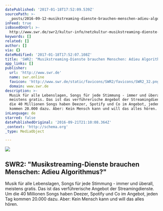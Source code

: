 ```yaml
---
datePublished: '2017-01-18T17:52:09.539Z'
sourcePath: >-
  _posts/2016-09-12-musikstreaming-dienste-brauchen-menschen-adieu-algorithmus.md
inFeed: true
isBasedOnUrl: >-
  http://www.swr.de/swr2/kultur-info/netzkultur-musikstreaming-dienste-deezer-christoph-moeller/-/id=9597116/did=18078926/nid=9597116/1g5fwx1/index.html
keywords: []
related: []
author: []
via: {}
dateModified: '2017-01-18T17:52:07.108Z'
title: 'SWR2: "Musikstreaming-Dienste brauchen Menschen: Adieu Algorithmus?"'
app_links: []
publisher:
  url: 'http://www.swr.de'
  name: swr.online
  favicon: 'http://www.swr.de/static/favicons/SWR2/favicons/SWR2_32.png'
  domain: www.swr.de
description: >-
  Musik für alle Lebenslagen, Songs für jede Stimmung - immer und überall,
  meistens gratis. Das ist das verführerische Angebot der Streamingdienste. Um
  die 40 Millionen Songs haben Deezer, Spotify und Co im Angebot, jeden Tag
  kommen 20.000 dazu. Aber: Kein Mensch kann und will das alles hören.
inLanguage: de
starred: false
datePublishedOriginal: '2016-09-21T21:10:08.364Z'
_context: 'http://schema.org'
_type: MediaObject

---
```

<article style=""><img src="https://imgflo.herokuapp.com/graph/2b2431f8e7ba7b0/ff59e4d71f4f1d523ba9b5a8a6ff6c3b/noop.jpg?input=http%3A%2F%2Fwww.swr.de%2F-%2Fid%3D18079240%2Fproperty%3Dfull%2F4chvfq%2FMusikstreaming-Dienst%2520Deezer.jpg" /><h1>SWR2: "Musikstreaming-Dienste brauchen Menschen: Adieu Algorithmus?"</h1><p>Musik für alle Lebenslagen, Songs für jede Stimmung - immer und überall, meistens gratis. Das ist das verführerische Angebot der Streamingdienste. Um die 40 Millionen Songs haben Deezer, Spotify und Co im Angebot, jeden Tag kommen 20.000 dazu. Aber: Kein Mensch kann und will das alles hören.</p></article>